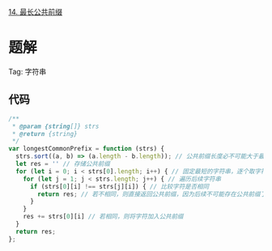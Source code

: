 [14. 最长公共前缀](https://leetcode-cn.com/problems/longest-common-prefix/)

# 题解
Tag: 字符串

## 代码
```js
/**
 * @param {string[]} strs
 * @return {string}
 */
var longestCommonPrefix = function (strs) {
  strs.sort((a, b) => (a.length - b.length)); // 公共前缀长度必不可能大于最短字符串长度，因此先排序
  let res = '' // 存储公共前缀
  for (let i = 0; i < strs[0].length; i++) { // 固定最短的字符串，逐个取字符遍历
    for (let j = 1; j < strs.length; j++) { // 遍历后续字符串
      if (strs[0][i] !== strs[j][i]) { // 比较字符是否相同
        return res; // 若不相同，则直接返回公共前缀，因为后续不可能存在公共前缀了
      }
    }
    res += strs[0][i] // 若相同，则将字符加入公共前缀
  }
  return res;
};
```